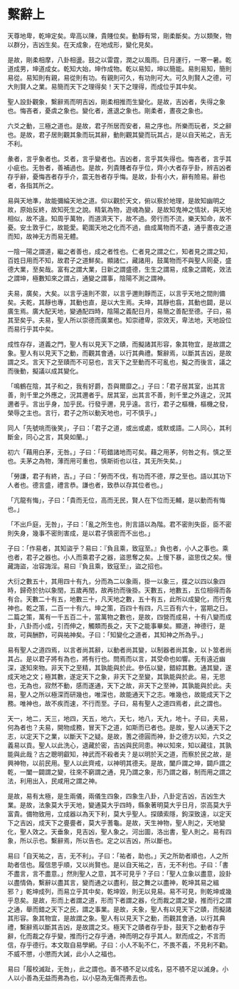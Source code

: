 # 繫辭上

天尊地卑，乾坤定矣。卑高以陳，貴賤位矣。動靜有常，剛柔斷矣。方以類聚，物以群分，吉凶生矣。在天成象，在地成形，變化見矣。

是故，剛柔相摩，八卦相盪。鼓之以雷霆，潤之以風雨。日月運行，一寒一暑。乾道成男，坤道成女。乾知大始，坤作成物。乾以易知，坤以簡能。易則易知，簡則易從。易知則有親，易從則有功。有親則可久，有功則可大。可久則賢人之德，可大則賢人之業。易簡而天下之理得矣！天下之理得，而成位乎其中矣。

聖人設卦觀象，繫辭焉而明吉凶，剛柔相推而生變化。是故，吉凶者，失得之象也。悔吝者，憂虞之象也。變化者，進退之象也。剛柔者，晝夜之象也。

六爻之動，三極之道也。是故，君子所居而安者，易之序也。所樂而玩者，爻之辭也。是故，君子居則觀其象而玩其辭，動則觀其變而玩其占，是以自天祐之，吉无不利。

彖者，言乎象者也。爻者，言乎變者也。吉凶者，言乎其失得也。悔吝者，言乎其小疵也。无咎者，善補過也。是故，列貴賤者存乎位，齊小大者存乎卦，辨吉凶者存乎辭，憂悔吝者存乎介，震无咎者存乎悔。是故，卦有小大，辭有險易。辭也者，各指其所之。

易與天地準，故能彌綸天地之道。仰以觀於天文，俯以察於地理，是故知幽明之故，原始反終，故知死生之說。精氣為物，遊魂為變，是故知鬼神之情狀，與天地相似，故不違。知周乎萬物，而道濟天下，故不過。旁行而不流，樂天知命，故不憂。安土敦乎仁，故能愛。範圍天地之化而不過，曲成萬物而不遺，通乎晝夜之道而知，故神无方而易无體。

一陰一陽之謂道，繼之者善也，成之者性也。仁者見之謂之仁，知者見之謂之知，百姓日用而不知，故君子之道鮮矣。顯諸仁，藏諸用，鼓萬物而不與聖人同憂，盛德大業，至矣哉。富有之謂大業，日新之謂盛德，生生之謂易，成象之謂乾，效法之謂坤，極數知來之謂占，通變之謂事，陰陽不測之謂神。

夫易，廣矣，大矣。以言乎遠則不禦，以言乎邇則靜而正，以言乎天地之間則備矣。夫乾，其靜也專，其動也直，是以大生焉。夫坤，其靜也翕，其動也闢，是以廣生焉。廣大配天地，變通配四時，陰陽之義配日月，易簡之善配至德。子曰，易其至矣乎。夫易，聖人所以崇德而廣業也。知崇禮卑，崇效天，卑法地，天地設位而易行乎其中矣。

成性存存，道義之門，聖人有以見天下之賾，而擬諸其形容，象其物宜，是故謂之象。聖人有以見天下之動，而觀其會通，以行其典禮。繫辭焉，以斷其吉凶，是故謂之爻。言天下之至賾而不可惡也，言天下之至動而不可亂也，擬之而後言，議之而後動，擬議以成其變化。

「鳴鶴在陰，其子和之，我有好爵，吾與爾靡之。」子曰：「君子居其室，出其言善，則千里之外應之，況其邇者乎。居其室，出其言不善，則千里之外違之，況其邇者乎。言出乎身，加乎民。行發乎邇，見乎遠。言行，君子之樞機，樞機之發，榮辱之主也。言行，君子之所以動天地也，可不慎乎。」

同人「先號咷而後笑」，子曰：「君子之道，或出或處，或默或語。二人同心，其利斷金，同心之言，其臭如蘭。」

初六「藉用白茅，无咎。」子曰：「苟錯諸地而可矣。藉之用茅，何咎之有。慎之至也。夫茅之為物，薄而用可重也，慎斯術也以往，其无所失矣。」

「勞謙，君子有終，吉。」子曰：「勞而不伐，有功而不德，厚之至也。語以其功下人者也。德言盛，禮言恭。謙也者，致恭以存其位者也。」

「亢龍有悔」，子曰：「貴而无位，高而无民，賢人在下位而无輔，是以動而有悔也。」

「不出戶庭，无咎」，子曰：「亂之所生也，則言語以為階。君不密則失臣，臣不密則失身，幾事不密則害成，是以君子慎密而不出也。」

子曰：「作易者，其知盜乎？易曰：『負且乘，致寇至。』負也者，小人之事也。乘也者，君子之器也。小人而乘君子之器，盜思奪之矣。上慢下暴，盜思伐之矣。慢藏誨盜，冶容誨淫。易曰『負且乘，致寇至』，盜之招也。

大衍之數五十，其用四十有九，分而為二以象兩，掛一以象三，揲之以四以象四時，歸奇於扐以象閏，五歲再閏，故再扐而後掛。天數五，地數五，五位相得而各有合。天數二十有五，地數三十，凡天地之數，五十有五，此所以成變化，而行鬼神也。乾之策，二百一十有六。坤之策，百四十有四，凡三百有六十，當期之日。二篇之策，萬有一千五百二十，當萬物之數也，是故，四營而成易，十有八變而成卦，八卦而小成，引而伸之，觸類而長之，天下之能事畢矣。顯道，神德行，是故，可與酬酢，可與祐神矣。子曰：「知變化之道者，其知神之所為乎。」

易有聖人之道四焉，以言者尚其辭，以動者尚其變，以制器者尚其象，以卜筮者尚其占。是以君子將有為也，將有行也。問焉而以言，其受命也如響。无有遠近幽深，遂知來物。非天下之至精，其孰能與於此。參伍以變，錯綜其數。通其變，遂成天地之文；極其數，遂定天下之象，非天下之至變，其孰能與於此。易，无思也，无為也，寂然不動，感而遂通，天下之故，非天下之至神，其孰能與於此。夫易，聖人之所以極深而研幾也，唯深也，故能通天下之志。唯幾也，故能成天下之務。唯神也，故不疾而速，不行而至。子曰，易有聖人之道四焉者，此之謂也。

天一，地二，天三，地四，天五，地六，天七，地八，天九，地十。子曰，夫易，何為者也？夫易，開物成務，冒天下之道，如斯而已者也。是故，聖人以通天下之志，以定天下之業，以斷天下之疑。是故，蓍之德圓而神，卦之德方以知，六爻之義易以貢。聖人以此洗心，退藏於密，吉凶與民同患。神以知來，知以藏往，其孰能與此哉？古之聰明叡知，神武而不殺者夫？是以明於天之道，而察於民之故，是興神物，以前民用。聖人以此齊戒，以神明其德夫。是故，闔戶謂之坤，闢戶謂之乾，一闔一闢謂之變，往來不窮謂之通，見乃謂之象，形乃謂之器，制而用之謂之法，利用出入，民咸用之謂之神。

是故，易有太極，是生兩儀，兩儀生四象，四象生八卦，八卦定吉凶，吉凶生大業。是故，法象莫大乎天地，變通莫大乎四時，縣象著明莫大乎日月，崇高莫大乎富貴。備物致用，立成器以為天下利，莫大乎聖人。探賾索隱，鉤深致遠，以定天下之吉凶，成天下之亹亹者，莫大乎蓍龜。是故，天生神物，聖人則之，天地變化，聖人效之。天垂象，見吉凶，聖人象之。河出圖，洛出書，聖人則之。易有四象，所以示也。繫辭焉，所以告也。定之以吉凶，所以斷也。

易曰「自天祐之，吉，无不利」。子曰：「祐者，助也。」天之所助者順也，人之所助者信也。履信思乎順，又以尚賢也。是以自天祐之，吉，无不利也。子曰：「書不盡言，言不盡意。」然則聖人之意，其不可見乎？子曰：「聖人立象以盡意，設卦以盡情偽，繫辭以盡其言，變而通之以盡利，鼓之舞之以盡神，乾坤其易之縕邪？」乾坤成列，而易立乎其中矣，乾坤毀，則无以見易。易不可見，則乾坤或幾乎息矣。是故，形而上者謂之道，形而下者謂之器，化而裁之謂之變，推而行之謂之通，舉而錯之天下之民，謂之事業。是故，夫象，聖人有以見天下之賾，而擬諸其形容。象其物宜，是故謂之象。聖人有以見天下之動，而觀其會通，以行其典禮，繫辭焉以斷其吉凶，是故謂之爻。極天下之賾者存乎卦，鼓天下之動者存乎辭，化而裁之存乎變，推而行之存乎通，神而明之存乎其人。默而成之，不言而信，存乎德行。本文取自易學網。子曰：小人不恥不仁，不畏不義，不見利不勸。不威不懲，小懲而大誡，此小人之福也。

易曰「履校滅趾，无咎」，此之謂也。善不積不足以成名，惡不積不足以滅身。小人以小善為无益而弗為也，以小惡為无傷而弗去也。
